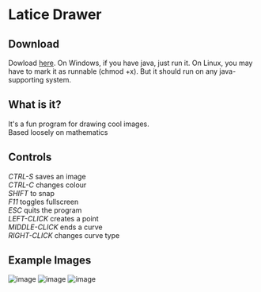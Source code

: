 # Latice Drawer
## Download
Dowload [here](https://github.com/thatnat/LaticeDrawer/releases/download/v1.0.1/LaticeDrawer.jar).
On Windows, if you have java, just run it.
On Linux, you may have to mark it as runnable (chmod +x).
But it should run on any java-supporting system.
## What is it?
It's a fun program for drawing cool images.  
Based loosely on mathematics
## Controls
*CTRL-S* saves an image  
*CTRL-C* changes colour  
*SHIFT* to snap  
*F11* toggles fullscreen  
*ESC* quits the program  
*LEFT-CLICK* creates a point  
*MIDDLE-CLICK* ends a curve  
*RIGHT-CLICK* changes curve type  
## Example Images
![image](https://github.com/thatnat/LaticeDrawer/blob/master/coolimg.png)
![image](https://github.com/thatnat/LaticeDrawer/blob/master/fullscreen.png)
![image](https://github.com/thatnat/LaticeDrawer/blob/master/hiadaf.png)
